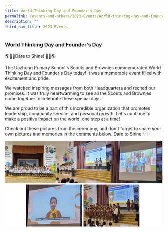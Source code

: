 ```yaml
---
title: World Thinking Day and Founder's Day
permalink: /events-and-others/2023-Events/World-thinking-day-and-founder-day/
description: ""
third_nav_title: 2023 Events
---
```

### World Thinking Day and Founder's Day

🌎🌟🎉Dare to Shine! 🎉🌟🌎

The Dazhong Primary School's Scouts and Brownies commemorated World
Thinking Day and Founder's Day today! It was a memorable event filled with
excitement and pride.

We watched inspiring messages from both Headquarters and recited our
promises. It was truly heartwarming to see all the Scouts and Brownies come
together to celebrate these special days.

We are proud to be a part of this incredible organization that promotes
leadership, community service, and personal growth. Let's continue to make a
positive impact on the world, one step at a time!

Check out these pictures from the ceremony, and don't forget to share your
own pictures and memories in the comments below. Dare to Shine!✨✨

![](/images/FounderDay01.jpg)